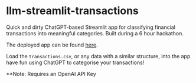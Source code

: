 # llm-streamlit-transactions
Quick and dirty ChatGPT-based Streamlit app for classifying financial transactions into meaningful categories. Built during a 6 hour hackathon.


The deployed app can be found [here](https://llm-transactions-hackathon.streamlit.app/).

Load the `transactions.csv`, or any data with a similar structure, into the app have fun using ChatGPT to categorise your transactions!

**Note: Requires an OpenAI API Key
